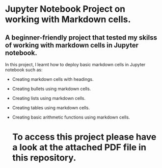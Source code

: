 # Jupyter Notebook Project on working with Markdown cells.

## A beginner-friendly project that tested my skilss of working with markdown cells in Jupyter notebook.

In this project, l learnt how to deploy basic markdown cells in Jupyter notebook such as:
- Creating markdown cells with headings.
- Creating bullets using markdown cells.
- Creating lists using markdown cells.
- Creating tables using markdown cells.
- Creating basic arithmetic functions using markdown cells.

  # To access this project please have a look at the attached PDF file in this repository.
